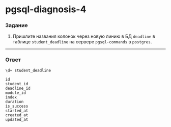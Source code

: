 # pgsql-diagnosis-4

### Задание

1. Пришлите названия колонок через новую линию в БД `deadline` в таблице `student_deadline` на сервере `pgsql-commands` в `postgres`.

---

### Ответ

```
\d+ student_deadline
```

```
id
student_id
deadline_id
module_id
index
duration
is_success
started_at
created_at
updated_at
```

